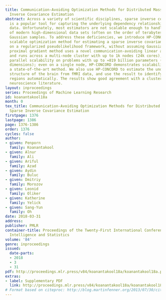 ```yaml
---
title: Communication-Avoiding Optimization Methods for Distributed Massive-Scale Sparse
  Inverse Covariance Estimation
abstract: Across a variety of scientific disciplines, sparse inverse covariance estimation
  is a popular tool for capturing the underlying dependency relationships in multivariate
  data. Unfortunately, most estimators are not scalable enough to handle the sizes
  of modern high-dimensional data sets (often on the order of terabytes), and assume
  Gaussian samples. To address these deficiencies, we introduce HP-CONCORD, a highly
  scalable optimization method for estimating a sparse inverse covariance matrix based
  on a regularized pseudolikelihood framework, without assuming Gaussianity. Our parallel
  proximal gradient method uses a novel communication-avoiding linear algebra algorithm
  and runs across a multi-node cluster with up to 1k nodes (24k cores), achieving
  parallel scalability on problems with up to ≈819 billion parameters (1.28 million
  dimensions); even on a single node, HP-CONCORD demonstrates scalability, outperforming
  a state-of-the-art method. We also use HP-CONCORD to estimate the underlying dependency
  structure of the brain from fMRI data, and use the result to identify functional
  regions automatically. The results show good agreement with a clustering from the
  neuroscience literature.
layout: inproceedings
series: Proceedings of Machine Learning Research
id: koanantakool18a
month: 0
tex_title: Communication-Avoiding Optimization Methods for Distributed Massive-Scale
  Sparse Inverse Covariance Estimation
firstpage: 1376
lastpage: 1386
page: 1376-1386
order: 1376
cycles: false
author:
- given: Penporn
  family: Koanantakool
- given: Alnur
  family: Ali
- given: Ariful
  family: Azad
- given: Aydin
  family: Buluc
- given: Dmitriy
  family: Morozov
- given: Leonid
  family: Oliker
- given: Katherine
  family: Yelick
- given: Sang-Yun
  family: Oh
date: 2018-03-31
address: 
publisher: PMLR
container-title: Proceedings of the Twenty-First International Conference on Artficial
  Intelligence and Statistics
volume: '84'
genre: inproceedings
issued:
  date-parts:
  - 2018
  - 3
  - 31
pdf: http://proceedings.mlr.press/v84/koanantakool18a/koanantakool18a.pdf
extras:
- label: Supplementary PDF
  link: http://proceedings.mlr.press/v84/koanantakool18a/koanantakool18a-supp.pdf
# Format based on citeproc: http://blog.martinfenner.org/2013/07/30/citeproc-yaml-for-bibliographies/
---
```

